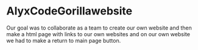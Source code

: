 # AlyxCodeGorillawebsite

Our goal was to collaborate as a team to create our own website and then make a html page with links to our own websites
and on our own website we had to make a return to main page button.

